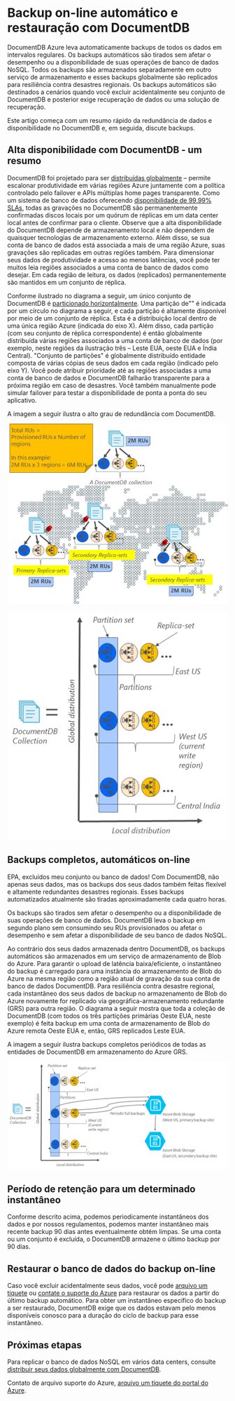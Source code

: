 <properties
    pageTitle="Online backup e restauração com DocumentDB | Microsoft Azure"
    description="Saiba como realizar automático backup e restauração de bancos de dados NoSQL com DocumentDB do Azure."
    keywords="backup e restauração, backup on-line"
    services="documentdb"
    documentationCenter=""
    authors="RahulPrasad16"
    manager="jhubbard"
    editor="monicar"/>

<tags
    ms.service="documentdb"
    ms.workload="data-services"
    ms.tgt_pltfrm="na"
    ms.devlang="multiple"
    ms.topic="article"
    ms.date="09/23/2016"
    ms.author="raprasa"/>

# <a name="automatic-online-backup-and-restore-with-documentdb"></a>Backup on-line automático e restauração com DocumentDB 

DocumentDB Azure leva automaticamente backups de todos os dados em intervalos regulares. Os backups automáticos são tirados sem afetar o desempenho ou a disponibilidade de suas operações de banco de dados NoSQL. Todos os backups são armazenados separadamente em outro serviço de armazenamento e esses backups globalmente são replicados para resiliência contra desastres regionais. Os backups automáticos são destinados a cenários quando você excluir acidentalmente seu conjunto de DocumentDB e posterior exige recuperação de dados ou uma solução de recuperação.  

Este artigo começa com um resumo rápido da redundância de dados e disponibilidade no DocumentDB e, em seguida, discute backups. 

## <a name="high-availability-with-documentdb---a-recap"></a>Alta disponibilidade com DocumentDB - um resumo

DocumentDB foi projetado para ser [distribuídas globalmente](documentdb-distribute-data-globally.md) – permite escalonar produtividade em várias regiões Azure juntamente com a política controlado pelo failover e APIs múltiplas home pages transparente. Como um sistema de banco de dados oferecendo [disponibilidade de 99,99% SLAs](https://azure.microsoft.com/support/legal/sla/documentdb/v1_0/), todas as gravações no DocumentDB são permanentemente confirmadas discos locais por um quórum de réplicas em um data center local antes de confirmar para o cliente. Observe que a alta disponibilidade do DocumentDB depende de armazenamento local e não dependem de quaisquer tecnologias de armazenamento externo. Além disso, se sua conta de banco de dados está associada a mais de uma região Azure, suas gravações são replicadas em outras regiões também. Para dimensionar seus dados de produtividade e acesso ao menos latências, você pode ter muitos leia regiões associados a uma conta de banco de dados como desejar. Em cada região de leitura, os dados (replicados) permanentemente são mantidos em um conjunto de réplica.  

Conforme ilustrado no diagrama a seguir, um único conjunto de DocumentDB é [particionado horizontalmente](documentdb-partition-data.md). Uma partição de"" é indicada por um círculo no diagrama a seguir, e cada partição é altamente disponível por meio de um conjunto de réplica. Esta é a distribuição local dentro de uma única região Azure (indicada do eixo X). Além disso, cada partição (com seu conjunto de réplica correspondente) é então globalmente distribuída várias regiões associados a uma conta de banco de dados (por exemplo, neste regiões da ilustração três – Leste EUA, oeste EUA e Índia Central). "Conjunto de partições" é globalmente distribuído entidade composta de várias cópias de seus dados em cada região (indicado pelo eixo Y). Você pode atribuir prioridade até as regiões associadas a uma conta de banco de dados e DocumentDB falharão transparente para a próxima região em caso de desastres. Você também manualmente pode simular failover para testar a disponibilidade de ponta a ponta do seu aplicativo.  

A imagem a seguir ilustra o alto grau de redundância com DocumentDB.

![Alto grau de redundância com DocumentDB](./media/documentdb-online-backup-and-restore/azure-documentdb-nosql-database-redundancy.png)


![Alto grau de redundância com DocumentDB](./media/documentdb-online-backup-and-restore/azure-documentdb-nosql-database-global-distribution.png)

## <a name="full-automatic-online-backups"></a>Backups completos, automáticos on-line

EPA, excluídos meu conjunto ou banco de dados! Com DocumentDB, não apenas seus dados, mas os backups dos seus dados também feitas flexível e altamente redundantes desastres regionais. Esses backups automatizados atualmente são tiradas aproximadamente cada quatro horas. 

Os backups são tirados sem afetar o desempenho ou a disponibilidade de suas operações de banco de dados. DocumentDB leva o backup em segundo plano sem consumindo seu RUs provisionados ou afetar o desempenho e sem afetar a disponibilidade de seu banco de dados NoSQL. 

Ao contrário dos seus dados armazenada dentro DocumentDB, os backups automáticos são armazenados em um serviço de armazenamento de Blob do Azure. Para garantir o upload de latência baixa/eficiente, o instantâneo do backup é carregado para uma instância do armazenamento de Blob do Azure na mesma região como a região atual de gravação da sua conta de banco de dados DocumentDB. Para resiliência contra desastre regional, cada instantâneo dos seus dados de backup no armazenamento de Blob do Azure novamente for replicado via geográfica-armazenamento redundante (GRS) para outra região. O diagrama a seguir mostra que toda a coleção de DocumentDB (com todos os três partições primárias Oeste EUA, neste exemplo) é feita backup em uma conta de armazenamento de Blob do Azure remota Oeste EUA e, então, GRS replicados Leste EUA. 

A imagem a seguir ilustra backups completos periódicos de todas as entidades de DocumentDB em armazenamento do Azure GRS.

![Backups completos periódicos de todas as entidades de DocumentDB em armazenamento do Azure GRS](./media/documentdb-online-backup-and-restore/azure-documentdb-nosql-database-automatic-backup.png)


## <a name="retention-period-for-a-given-snapshot"></a>Período de retenção para um determinado instantâneo

Conforme descrito acima, podemos periodicamente instantâneos dos dados e por nossos regulamentos, podemos manter instantâneo mais recente backup 90 dias antes eventualmente obtém limpas. Se uma conta ou um conjunto é excluída, o DocumentDB armazene o último backup por 90 dias.

## <a name="restore-database-from-the-online-backup"></a>Restaurar o banco de dados do backup on-line

Caso você excluir acidentalmente seus dados, você pode [arquivo um tíquete](https://portal.azure.com/?#blade/Microsoft_Azure_Support/HelpAndSupportBlade) ou [contate o suporte do Azure](https://azure.microsoft.com/support/options/) para restaurar os dados a partir do último backup automático. Para obter um instantâneo específico do backup a ser restaurado, DocumentDB exige que os dados estavam pelo menos disponíveis conosco para a duração do ciclo de backup para esse instantâneo.

## <a name="next-steps"></a>Próximas etapas

Para replicar o banco de dados NoSQL em vários data centers, consulte [distribuir seus dados globalmente com DocumentDB](documentdb-distribute-data-globally.md). 

Contato de arquivo suporte do Azure, [arquivo um tíquete do portal do Azure](https://portal.azure.com/?#blade/Microsoft_Azure_Support/HelpAndSupportBlade).